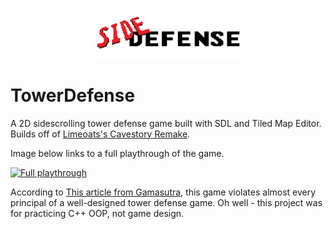<p align="center">
  <a>
    <img src="content/sprites/titleCard.png" width="50%" height="50%">
  </a>
</p>

# TowerDefense

A 2D sidescrolling tower defense game built with SDL and Tiled Map Editor. Builds off of [Limeoats's Cavestory Remake](https://github.com/Limeoats/cavestory-development).

Image below links to a full playthrough of the game.

[![Full playthrough](http://img.youtube.com/vi/9saWfusLTLE/0.jpg)](http://www.youtube.com/watch?v=9saWfusLTLE)  

According to [This article from Gamasutra](https://www.gamasutra.com/blogs/LarsDoucet/20140923/226261/Optimizing_Tower_Defense_for_FOCUS_and_THINKING__Defenders_Quest.php), this game violates almost every principal of a well-designed tower defense game. Oh well - this project was for practicing C++ OOP, not game design. 

